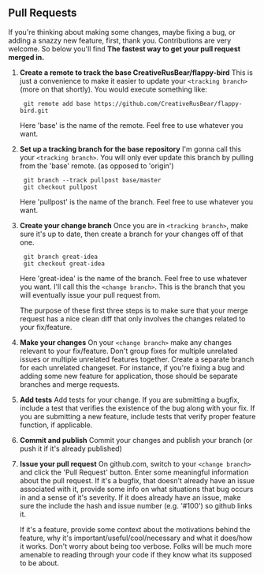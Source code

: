 Pull Requests
-------------

If you're thinking about making some changes, maybe fixing a bug, or adding a
snazzy new feature, first, thank you. Contributions are very welcome. So below you'll find  **The fastest way to get your pull request merged in.** 

1. **Create a remote to track the base CreativeRusBear/flappy-bird**
   This is just a convenience to make it easier to update your ```<tracking branch>``` (more on that shortly).  You would execute something like:

        git remote add base https://github.com/CreativeRusBear/flappy-bird.git

   Here 'base' is the name of the remote.  Feel free to use whatever you want.

2. **Set up a tracking branch for the base repository**
   I'm gonna call this your ```<tracking branch>```.  You will only ever update
   this branch by pulling from the 'base' remote. (as opposed to 'origin')

        git branch --track pullpost base/master
        git checkout pullpost

   Here 'pullpost' is the name of the branch.  Feel free to use whatever you want.

3. **Create your change branch**
   Once you are in ```<tracking branch>```, make sure it's up to date, then create a branch for your changes off of that one.

        git branch great-idea
        git checkout great-idea

   Here 'great-idea' is the name of the branch.  Feel free to use whatever
   you want.  I'll call this the ```<change branch>```.  This is the branch that you will eventually issue your pull request from.

   The purpose of these first three steps is to make sure that your merge request has a nice clean diff that only involves the changes related to your fix/feature.

4. **Make your changes**
   On your ```<change branch>``` make any changes relevant to your fix/feature. Don't group fixes for multiple unrelated issues or multiple unrelated features together. Create a separate branch for each unrelated changeset.  For instance, if you're fixing a bug and adding some new feature for application, those should be separate branches and merge requests.

5. **Add tests**
   Add tests for your change. If you are submitting a bugfix, include a test that verifies the existence of the bug along with your fix. If you are submitting a new feature, include tests that verify proper feature function, if applicable.

6. **Commit and publish**
   Commit your changes and publish your branch (or push it if it's already published)

7. **Issue your pull request**
   On github.com, switch to your ```<change branch>``` and click the 'Pull Request' button.  Enter some meaningful information about the pull request.  If it's a bugfix, that doesn't already have an issue associated with it, provide some info on what situations that bug occurs in and a sense of it's severity. If it does already have an issue, make sure the include the hash and issue number (e.g. '#100') so github links it.

   If it's a feature, provide some context about the motivations behind the feature, why it's important/useful/cool/necessary and what it does/how it works. Don't worry about being too verbose. Folks will be much more amenable to reading through your code if they know what its supposed to be about.
   
